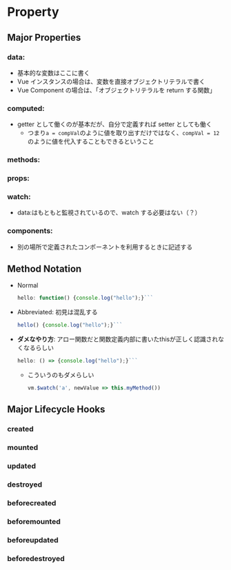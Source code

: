 # Property

## Major Properties

### data:

- 基本的な変数はここに書く
- Vue インスタンスの場合は、変数を直接オブジェクトリテラルで書く
- Vue Component の場合は、「オブジェクトリテラルを return する関数」

### computed:

- getter として働くのが基本だが、自分で定義すれば setter としても働く
  - つまり`a = compVal`のように値を取り出すだけではなく、`compVal = 12`のように値を代入することもできるということ

### methods:

### props:

### watch:

- data:はもともと監視されているので、watch する必要はない（？）

### components:

- 別の場所で定義されたコンポーネントを利用するときに記述する

## Method Notation

- Normal
    ```javascript
    hello: function() {console.log("hello");}```
    ```

- Abbreviated: 初見は混乱する
    ```javascript
    hello() {console.log("hello");}```
    ```

- **ダメなやり方**: アロー関数だと関数定義内部に書いたthisが正しく認識されなくなるらしい
    ```javascript
    hello: () => {console.log("hello");}```
    ```

    - こういうのもダメらしい
        ```javascript
        vm.$watch('a', newValue => this.myMethod())
        ```

## Major Lifecycle Hooks

### created
### mounted
### updated
### destroyed
### beforecreated
### beforemounted
### beforeupdated
### beforedestroyed
